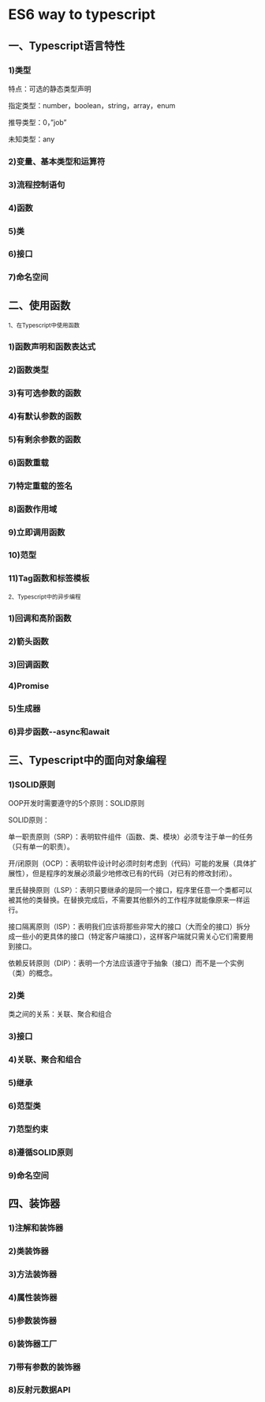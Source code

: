 # ES6 way to typescript

## 一、Typescript语言特性
### 1)类型

特点：可选的静态类型声明

指定类型：number，boolean，string，array，enum

推导类型：0，”job”

未知类型：any

### 2)变量、基本类型和运算符
### 3)流程控制语句
### 4)函数
### 5)类
### 6)接口
### 7)命名空间

## 二、使用函数
<small>1、在Typescript中使用函数</small>
### 1)函数声明和函数表达式
### 2)函数类型
### 3)有可选参数的函数
### 4)有默认参数的函数
### 5)有剩余参数的函数
### 6)函数重载
### 7)特定重载的签名
### 8)函数作用域
### 9)立即调用函数
### 10)范型
### 11)Tag函数和标签模板

<small>2、Typescript中的异步编程</small>
### 1)回调和高阶函数
### 2)箭头函数
### 3)回调函数
### 4)Promise
### 5)生成器
### 6)异步函数--async和await

## 三、Typescript中的面向对象编程
### 1)SOLID原则

OOP开发时需要遵守的5个原则：SOLID原则

SOLID原则：

单一职责原则（SRP）：表明软件组件（函数、类、模块）必须专注于单一的任务（只有单一的职责）。

开/闭原则（OCP）：表明软件设计时必须时刻考虑到（代码）可能的发展（具体扩展性），但是程序的发展必须最少地修改已有的代码（对已有的修改封闭）。

里氏替换原则（LSP）：表明只要继承的是同一个接口，程序里任意一个类都可以被其他的类替换。在替换完成后，不需要其他额外的工作程序就能像原来一样运行。

接口隔离原则（ISP）：表明我们应该将那些非常大的接口（大而全的接口）拆分成一些小的更具体的接口（特定客户端接口），这样客户端就只需关心它们需要用到接口。

依赖反转原则（DIP）：表明一个方法应该遵守于抽象（接口）而不是一个实例（类）的概念。


### 2)类

类之间的关系：关联、聚合和组合

### 3)接口
### 4)关联、聚合和组合
### 5)继承
### 6)范型类
### 7)范型约束
### 8)遵循SOLID原则
### 9)命名空间

## 四、装饰器
### 1)注解和装饰器
### 2)类装饰器
### 3)方法装饰器
### 4)属性装饰器
### 5)参数装饰器
### 6)装饰器工厂
### 7)带有参数的装饰器
### 8)反射元数据API




